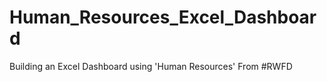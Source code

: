 # Human_Resources_Excel_Dashboard

Building an Excel Dashboard using 'Human Resources' From #RWFD




